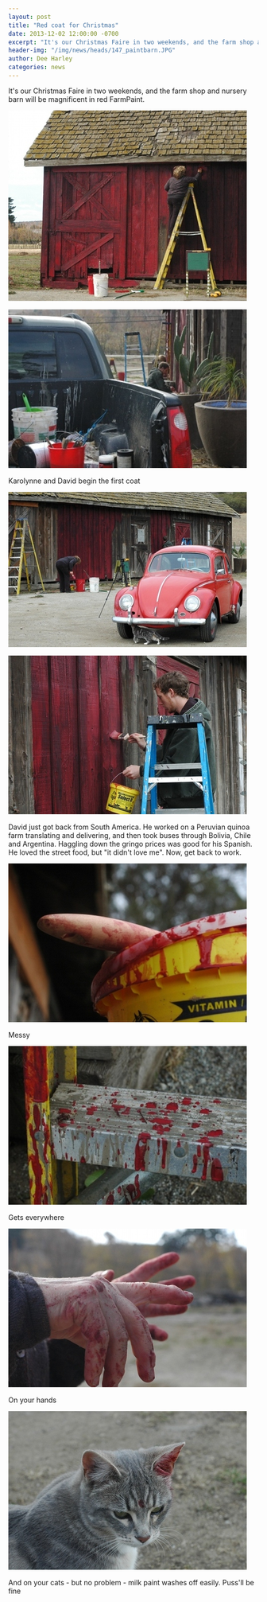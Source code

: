 ```yaml
---
layout: post
title: "Red coat for Christmas"
date: 2013-12-02 12:00:00 -0700
excerpt: "It's our Christmas Faire in two weekends, and the farm shop and nursery barn will be magnificent in ..."
header-img: "/img/news/heads/147_paintbarn.JPG"
author: Dee Harley
categories: news
---
```

It's our Christmas Faire in two weekends, and the farm shop and
nursery barn will be magnificent in red FarmPaint.

![image](/img/news/147_paintbarn.JPG)

![image](/img/news/147_painttruck.JPG)

Karolynne and David begin the first coat

![image](/img/news/147_paintcar.JPG)

![image](/img/news/147_paintdavid.JPG)

David just got back from South America. He worked on a Peruvian quinoa
farm translating and delivering, and then took buses through Bolivia,
Chile and Argentina. Haggling down the gringo prices was good for his
Spanish. He loved the street food, but &quot;it didn't love me&quot;.
Now, get back to work.

![image](/img/news/147_paintbrush.JPG)

Messy

![image](/img/news/147_paintspatter.JPG)

Gets everywhere

![image](/img/news/147_painthands.JPG)

On your hands

![image](/img/news/147_paintcat.JPG)

And on your cats - but no problem - milk paint washes off easily.
Puss'll be fine

